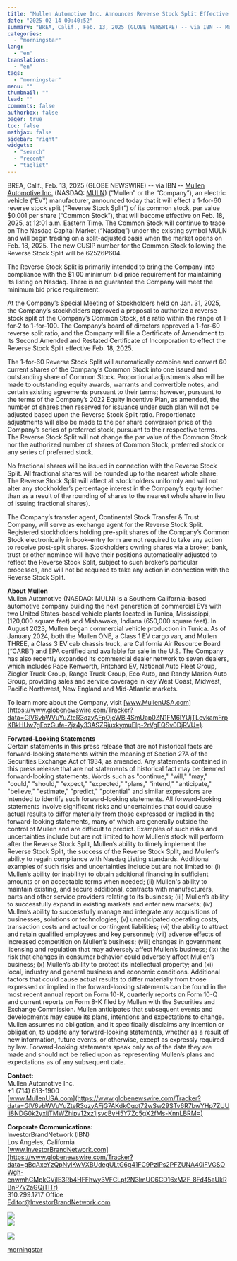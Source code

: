 ```yaml
---
title: "Mullen Automotive Inc. Announces Reverse Stock Split Effective Feb. 18, 2025"
date: "2025-02-14 00:40:52"
summary: "BREA, Calif., Feb. 13, 2025 (GLOBE NEWSWIRE) -- via IBN -- Mullen Automotive Inc. (NASDAQ: MULN) (“Mullen” or the “Company”), an electric vehicle (“EV”) manufacturer, announced today that it will effect a 1-for-60 reverse stock split (“Reverse Stock Split”) of its common stock, par value $0.001 per share (“Common Stock”),..."
categories:
  - "morningstar"
lang:
  - "en"
translations:
  - "en"
tags:
  - "morningstar"
menu: ""
thumbnail: ""
lead: ""
comments: false
authorbox: false
pager: true
toc: false
mathjax: false
sidebar: "right"
widgets:
  - "search"
  - "recent"
  - "taglist"
---
```


BREA, Calif., Feb. 13, 2025 (GLOBE NEWSWIRE) -- via IBN -- [Mullen Automotive Inc.](https://www.globenewswire.com/Tracker?data=0uAD4HrMWOqVaR9YEA6mbvu2YmNooUV7LJzd4zZ-wiHxn3pijTezjByWkxH09yr1GsBvs0ccoLHj9TXOf5-h3eTYDPIVtSoOeFCrvJ2W5JE=) (NASDAQ: [MULN](https://www.globenewswire.com/Tracker?data=EiXuZkjKvX0RujUCxD-9suyW4Dpk-jG9cnW7czpKh128slUydoZpb98MFklvO1min-Zt_jHpFG-rrzzsDG_bhXdpQF9VI1AR4nKD0fHFcas=)) (“Mullen” or the “Company”), an electric vehicle (“EV”) manufacturer, announced today that it will effect a 1-for-60 reverse stock split (“Reverse Stock Split”) of its common stock, par value $0.001 per share (“Common Stock”), that will become effective on Feb. 18, 2025, at 12:01 a.m. Eastern Time. The Common Stock will continue to trade on The Nasdaq Capital Market (“Nasdaq”) under the existing symbol MULN and will begin trading on a split-adjusted basis when the market opens on Feb. 18, 2025. The new CUSIP number for the Common Stock following the Reverse Stock Split will be 62526P604.

The Reverse Stock Split is primarily intended to bring the Company into compliance with the $1.00 minimum bid price requirement for maintaining its listing on Nasdaq. There is no guarantee the Company will meet the minimum bid price requirement.

At the Company’s Special Meeting of Stockholders held on Jan. 31, 2025, the Company’s stockholders approved a proposal to authorize a reverse stock split of the Company’s Common Stock, at a ratio within the range of 1-for-2 to 1-for-100. The Company’s board of directors approved a 1-for-60 reverse split ratio, and the Company will file a Certificate of Amendment to its Second Amended and Restated Certificate of Incorporation to effect the Reverse Stock Split effective Feb. 18, 2025.

The 1-for-60 Reverse Stock Split will automatically combine and convert 60 current shares of the Company’s Common Stock into one issued and outstanding share of Common Stock. Proportional adjustments also will be made to outstanding equity awards, warrants and convertible notes, and certain existing agreements pursuant to their terms; however, pursuant to the terms of the Company’s 2022 Equity Incentive Plan, as amended, the number of shares then reserved for issuance under such plan will not be adjusted based upon the Reverse Stock Split ratio. Proportionate adjustments will also be made to the per share conversion price of the Company’s series of preferred stock, pursuant to their respective terms. The Reverse Stock Split will not change the par value of the Common Stock nor the authorized number of shares of Common Stock, preferred stock or any series of preferred stock.

No fractional shares will be issued in connection with the Reverse Stock Split. All fractional shares will be rounded up to the nearest whole share. The Reverse Stock Split will affect all stockholders uniformly and will not alter any stockholder’s percentage interest in the Company’s equity (other than as a result of the rounding of shares to the nearest whole share in lieu of issuing fractional shares).

The Company’s transfer agent, Continental Stock Transfer & Trust Company, will serve as exchange agent for the Reverse Stock Split. Registered stockholders holding pre-split shares of the Company’s Common Stock electronically in book-entry form are not required to take any action to receive post-split shares. Stockholders owning shares via a broker, bank, trust or other nominee will have their positions automatically adjusted to reflect the Reverse Stock Split, subject to such broker’s particular processes, and will not be required to take any action in connection with the Reverse Stock Split.

**About Mullen**  
Mullen Automotive (NASDAQ: MULN) is a Southern California-based automotive company building the next generation of commercial EVs with two United States-based vehicle plants located in Tunica, Mississippi, (120,000 square feet) and Mishawaka, Indiana (650,000 square feet). In August 2023, Mullen began commercial vehicle production in Tunica. As of January 2024, both the Mullen ONE, a Class 1 EV cargo van, and Mullen THREE, a Class 3 EV cab chassis truck, are California Air Resource Board (“CARB”) and EPA certified and available for sale in the U.S. The Company has also recently expanded its commercial dealer network to seven dealers, which includes Pape Kenworth, Pritchard EV, National Auto Fleet Group, Ziegler Truck Group, Range Truck Group, Eco Auto, and Randy Marion Auto Group, providing sales and service coverage in key West Coast, Midwest, Pacific Northwest, New England and Mid-Atlantic markets.

To learn more about the Company, visit [www.MullenUSA.com](https://www.globenewswire.com/Tracker?data=GlV6vbWVuYuZteR3qzyAFpOjeWBl4SmUap0ZN1FM6lYUjTLcvkamFrpKBkHUw7gFozGufe-Zjz4y33ASZRjuxkymuElp-2rVgFQSv0DjRVU=).

**Forward-Looking Statements**  
Certain statements in this press release that are not historical facts are forward-looking statements within the meaning of Section 27A of the Securities Exchange Act of 1934, as amended. Any statements contained in this press release that are not statements of historical fact may be deemed forward-looking statements. Words such as "continue," "will," "may," "could," "should," "expect," "expected," "plans," "intend," "anticipate," "believe," "estimate," "predict," "potential" and similar expressions are intended to identify such forward-looking statements. All forward-looking statements involve significant risks and uncertainties that could cause actual results to differ materially from those expressed or implied in the forward-looking statements, many of which are generally outside the control of Mullen and are difficult to predict. Examples of such risks and uncertainties include but are not limited to how Mullen’s stock will perform after the Reverse Stock Split, Mullen’s ability to timely implement the Reverse Stock Split, the success of the Reverse Stock Split, and Mullen’s ability to regain compliance with Nasdaq Listing standards. Additional examples of such risks and uncertainties include but are not limited to: (i) Mullen’s ability (or inability) to obtain additional financing in sufficient amounts or on acceptable terms when needed; (ii) Mullen's ability to maintain existing, and secure additional, contracts with manufacturers, parts and other service providers relating to its business; (iii) Mullen’s ability to successfully expand in existing markets and enter new markets; (iv) Mullen’s ability to successfully manage and integrate any acquisitions of businesses, solutions or technologies; (v) unanticipated operating costs, transaction costs and actual or contingent liabilities; (vi) the ability to attract and retain qualified employees and key personnel; (vii) adverse effects of increased competition on Mullen’s business; (viii) changes in government licensing and regulation that may adversely affect Mullen’s business; (ix) the risk that changes in consumer behavior could adversely affect Mullen’s business; (x) Mullen’s ability to protect its intellectual property; and (xi) local, industry and general business and economic conditions. Additional factors that could cause actual results to differ materially from those expressed or implied in the forward-looking statements can be found in the most recent annual report on Form 10-K, quarterly reports on Form 10-Q and current reports on Form 8-K filed by Mullen with the Securities and Exchange Commission. Mullen anticipates that subsequent events and developments may cause its plans, intentions and expectations to change. Mullen assumes no obligation, and it specifically disclaims any intention or obligation, to update any forward-looking statements, whether as a result of new information, future events, or otherwise, except as expressly required by law. Forward-looking statements speak only as of the date they are made and should not be relied upon as representing Mullen’s plans and expectations as of any subsequent date.

**Contact:**  
Mullen Automotive Inc.  
+1 (714) 613-1900  
[www.MullenUSA.com](https://www.globenewswire.com/Tracker?data=GlV6vbWVuYuZteR3qzyAFjG7AKdkOqot72wSw29STv6R7bwYHp7ZUUii8NDG0k2yxljTMWZhipv12xz1jsvcByH5Y7Zc5gX2fMs-KnnLBRM=)

**Corporate Communications:**  
InvestorBrandNetwork (IBN)  
Los Angeles, California  
[www.InvestorBrandNetwork.com](https://www.globenewswire.com/Tracker?data=gBqAxeYzQpNylKwVXBUdegULtG6g41FC9PzIPs2PFZUNA40iFVGSOWgh-enwmhCMpkCVjlE3Rb4HFFhwy3VFCLpt2N3lmUC6CD16xMZF_8Fd45aUkRBnP7v2aGQjTITr)  
310.299.1717 Office  
[Editor@InvestorBrandNetwork.com](https://www.globenewswire.com/Tracker?data=qo9kEtXfUmkc-21hebJKLj1qTsdWrOsS8C365LWqVuWbDg25stK0yYPlT9OFzcBQ_vrZjD52NyhGnZ8Qo8fglkrw9r0nXNBEj8yGvT1KJXyVddNs6-5p0vasXzhcdcFF)

 ![](https://www.globenewswire.com/newsroom/ti?nf=OTM1Nzg0MCM2NzQ5NTAzIzUwMDA3NDUwOQ==)   
 ![](https://ml.globenewswire.com/media/OTMxY2YxMjEtMjMxMy00OTgzLThmNTktOTJiNjM3NGZiNmQxLTUwMDA3NDUwOQ==/tiny/Mullen-Automotive-Inc-.png)

 [![](https://ml.globenewswire.com/media/ac487daf-5dfa-44a3-9392-a2e9ede1fdb2/small/mullen-default-no-bg-800-800-jpg.jpg)](https://www.globenewswire.com/NewsRoom/AttachmentNg/ac487daf-5dfa-44a3-9392-a2e9ede1fdb2)

[morningstar](https://www.morningstar.com/news/globe-newswire/9357840/mullen-automotive-inc-announces-reverse-stock-split-effective-feb-18-2025)
